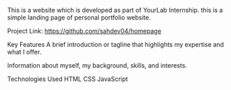 This is a website which is developed as part of YourLab Internship. this is a simple landing page of personal portfolio website.

Project Link: https://github.com/sahdev04/homepage

Key Features
A brief introduction or tagline that highlights my expertise and what I offer.

Information about myself, my background, skills, and interests.

Technologies Used
HTML
CSS
JavaScript
